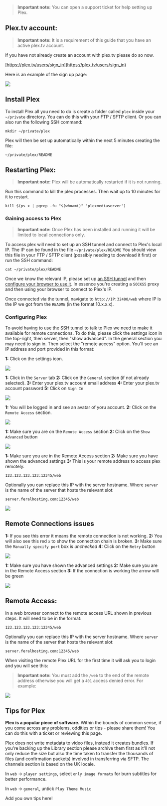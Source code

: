
> **Important note:**  You can open a support ticket for help setting up Plex.

Plex.tv account:
---

> **Important note:**  It is a requirement of this guide that you have an active plex.tv account.

If you have not already create an account with plex.tv please do so now.

[https://plex.tv/users/sign_in](https://plex.tv/users/sign_in)

Here is an example of the sign up page:

![](https://raw.githubusercontent.com/feralhosting/feralfilehosting/master/Feral%20Wiki/Software/Plex/signup.png)

Install Plex
---

To install Plex all you need to do is create a folder called `plex` inside your `~/private` directory. You can do this with your FTP / SFTP client. Or  you can also run the following SSH command: 

~~~
mkdir ~/private/plex
~~~

Plex will then be set up automatically within the next 5 minutes creating the file:

`~/private/plex/README`

Restarting Plex:
---

> **Important note:** Plex will be automatically restarted if it is not running.

Run this command to kill the plex processes. Then wait up to 10 minutes for it to restart.

~~~
kill $(ps x | pgrep -fu "$(whoami)" 'plexmediaserver')
~~~

### Gaining access to Plex

> **Important note:** Once Plex has been installed and running it will be limited to local connections only.

To access plex will need to set up an SSH tunnel and connect to Plex's local IP. The IP can be found in the file `~/private/plex/README` You should view this file in your FTP / SFTP client (possibly needing to download it first) or run the SSH command: 

~~~
cat ~/private/plex/README
~~~

Once we know the relevant IP, please set up [an SSH tunnel](https://www.feralhosting.com/faq/view?question=37) and then [configure your browser to use it](https://www.feralhosting.com/faq/view?question=242). In essence you're creating a `SOCKS5` proxy and then using your browser to connect to Plex's IP.

Once connected via the tunnel, navigate to `http://IP:32400/web` where IP is the IP we got from the `README` (in the format 10.x.x.x).

### Configuring Plex

To avoid having to use the SSH tunnel to talk to Plex we need to make it available for remote connections.  To do this, please click the settings icon in the top-right, then server, then "show advanced". In the general section you may need to sign in. Then select the "remote access" option. You'll see an IP address and port provided in this format:

**1:** Click on the settings icon.

![](https://raw.githubusercontent.com/feralhosting/feralfilehosting/master/Feral%20Wiki/Software/Plex/0.png)

**1:** Click in the `Server` tab
**2:** Click on the `General` section (if not already selected).
**3:** Enter your plex.tv account email address
**4:** Enter your plex.tv account password
**5:** Click on `Sign In`

![](https://raw.githubusercontent.com/feralhosting/feralfilehosting/master/Feral%20Wiki/Software/Plex/1.png)

**1:** You will be logged in and see an avatar of yoru account.
**2:** Click on the `Remote Access` section. 

![](https://raw.githubusercontent.com/feralhosting/feralfilehosting/master/Feral%20Wiki/Software/Plex/2.png)

**1:** Make sure you are on the `Remote Access` section
**2:** Click on the `Show Advanced` button

![](https://raw.githubusercontent.com/feralhosting/feralfilehosting/master/Feral%20Wiki/Software/Plex/3.png)

**1:** Make sure you are in the Remote Access section
**2:** Make sure you have shown the advanced settings
**3:** This is your remote address to access plex remotely.

~~~
123.123.123.123:12345/web
~~~

Optionally you can replace this IP with the server hostname. Where `server` is the name of the server that hosts the relevant slot:

~~~
server.feralhosting.com:12345/web
~~~

![](https://raw.githubusercontent.com/feralhosting/feralfilehosting/master/Feral%20Wiki/Software/Plex/4.png)

Remote Connections issues
---

**1:** If you see this error it means the remote connection is not working.
**2:** You will also see this red `x` to show the connection chain is broken.
**3:** Make sure the `Manually specify port` box is *unchecked*
**4:** Click on the `Retry` button

![](https://raw.githubusercontent.com/feralhosting/feralfilehosting/master/Feral%20Wiki/Software/Plex/5.png)

**1:** Make sure you have shown the advanced settings
**2:** Make sure you are in the Remote Access section
**3:** If the connection is working the arrow will be green

![](https://raw.githubusercontent.com/feralhosting/feralfilehosting/master/Feral%20Wiki/Software/Plex/6.png)

Remote Access:
---

In a web browser connect to the remote access URL shown in previous steps. It will need to be in the format:

~~~
123.123.123.123:12345/web
~~~

Optionally you can replace this IP with the server hostname. Where `server` is the name of the server that hosts the relevant slot:

~~~
server.feralhosting.com:12345/web
~~~

When visiting the remote Plex URL for the first time it will ask you to login and you will see this:

> **Important note:** You must add the `/web` to the end of the remote address otherwise you will get a `401` access denied error.
For example:

![](https://raw.githubusercontent.com/feralhosting/feralfilehosting/master/Feral%20Wiki/Software/Plex/login.png)

Tips for Plex
---

**Plex is a popular piece of software.** Within the bounds of common sense, if you come across any problems, oddities or tips - please share them! You can do this with a ticket or reviewing this page.

Plex does not write metadata to video files, instead it creates bundles. If you're backing up the Library section please archive them first as it'll not only reduce the size but also the time taken to transfer the thousands of files (and confirmation packets) involved in transferring via SFTP.
The channels section is based on the UK locale.

In `web` -> `player settings`, select `only image formats` for burn subtitles for better performance.

In `web` -> `general`, untick `Play Theme Music`

Add you own tips here!



